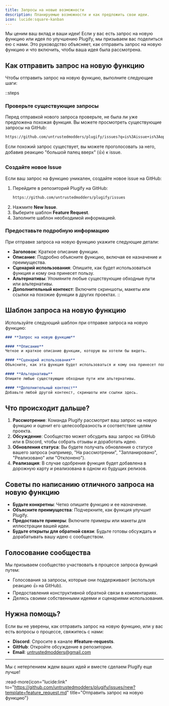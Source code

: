```yaml
---
title: Запросы на новые возможности
description: Планируемые возможности и как предложить свои идеи.
icon: lucide:square-kanban
---
```


Мы ценим ваш вклад и ваши идеи! Если у вас есть запрос на новую функцию или идея по улучшению Plugify, мы призываем вас поделиться ею с нами. Это руководство объясняет, как отправить запрос на новую функцию и что включить, чтобы ваша идея была рассмотрена.

## **Как отправить запрос на новую функцию**

Чтобы отправить запрос на новую функцию, выполните следующие шаги:

::steps
### **Проверьте существующие запросы**
Перед отправкой нового запроса проверьте, не была ли уже предложена похожая функция. Вы можете просмотреть существующие запросы на GitHub:
```bash
https://github.com/untrustedmodders/plugify/issues?q=is%3Aissue+is%3Aopen+label%3Aenhancement
```

Если похожий запрос существует, вы можете проголосовать за него, добавив реакцию "большой палец вверх" (👍) к issue.

### **Создайте новое Issue**
Если ваш запрос на функцию уникален, создайте новое issue на GitHub:
1. Перейдите в репозиторий Plugify на GitHub:
   ```bash
   https://github.com/untrustedmodders/plugify/issues
   ```
2. Нажмите **New Issue**.
3. Выберите шаблон **Feature Request**.
4. Заполните шаблон необходимой информацией.

### **Предоставьте подробную информацию**
При отправке запроса на новую функцию укажите следующие детали:
- **Заголовок**: Краткое описание функции.
- **Описание**: Подробно объясните функцию, включая ее назначение и преимущества.
- **Сценарий использования**: Опишите, как будет использоваться функция и кому она принесет пользу.
- **Альтернативы**: Упомяните любые существующие обходные пути или альтернативы.
- **Дополнительный контекст**: Включите скриншоты, макеты или ссылки на похожие функции в других проектах.
::

## **Шаблон запроса на новую функцию**

Используйте следующий шаблон при отправке запроса на новую функцию:

```markdown
### **Запрос на новую функцию**

#### **Описание**
Четкое и краткое описание функции, которую вы хотели бы видеть.

#### **Сценарий использования**
Объясните, как эта функция будет использоваться и кому она принесет пользу.

#### **Альтернативы**
Опишите любые существующие обходные пути или альтернативы.

#### **Дополнительный контекст**
Добавьте любой другой контекст, скриншоты или ссылки здесь.
```

## **Что происходит дальше?**

1. **Рассмотрение**: Команда Plugify рассмотрит ваш запрос на новую функцию и оценит его целесообразность и соответствие целям проекта.
2. **Обсуждение**: Сообщество может обсудить ваш запрос на GitHub или в Discord, чтобы собрать отзывы и доработать идею.
3. **Обновления статуса**: Вы будете получать обновления о статусе вашего запроса (например, "На рассмотрении", "Запланировано", "Реализовано" или "Отклонено").
4. **Реализация**: В случае одобрения функция будет добавлена в дорожную карту и реализована в одном из будущих релизов.

## **Советы по написанию отличного запроса на новую функцию**

- **Будьте конкретны**: Четко опишите функцию и ее назначение.
- **Объясните преимущества**: Подчеркните, как функция улучшит Plugify.
- **Предоставьте примеры**: Включите примеры или макеты для иллюстрации вашей идеи.
- **Будьте открыты для обратной связи**: Будьте готовы обсуждать и дорабатывать вашу идею с сообществом.

## **Голосование сообщества**

Мы призываем сообщество участвовать в процессе запроса функций путем:
- Голосования за запросы, которые они поддерживают (используя реакцию 👍 на GitHub).
- Предоставления конструктивной обратной связи в комментариях.
- Делясь своими собственными идеями и сценариями использования.

## **Нужна помощь?**

Если вы не уверены, как отправить запрос на новую функцию, или у вас есть вопросы о процессе, свяжитесь с нами:
- **Discord**: Спросите в канале **#feature-requests**.
- **GitHub**: Откройте обсуждение в репозитории.
- **Email**: [untrustedmodders@gmail.com](mailto:untrustedmodders@gmail.com)

---

Мы с нетерпением ждем ваших идей и вместе сделаем Plugify еще лучше!

:read-more{icon="lucide:link" to="https://github.com/untrustedmodders/plugify/issues/new?template=feature_request.md" title="Отправить запрос на новую функцию"}
